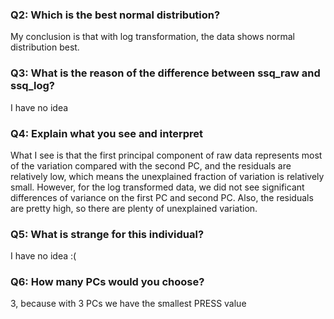 ### Q2: Which is the best normal distribution?

My conclusion is that with log transformation, the data shows normal distribution best.

### Q3: What is the reason of the difference between ssq_raw and ssq_log?

I have no idea

### Q4: Explain what you see and interpret

What I see is that the first principal component of raw data represents most of the variation compared with the second PC, and the residuals are relatively low, which means the unexplained fraction of variation is relatively small. However, for the log transformed data, we did not see significant differences of variance on the first PC and second PC. Also, the residuals are pretty high, so there are plenty of unexplained variation.

### Q5: What is strange for this individual?

I have no idea :(

### Q6: How many PCs would you choose?

3, because with 3 PCs we have the smallest PRESS value

